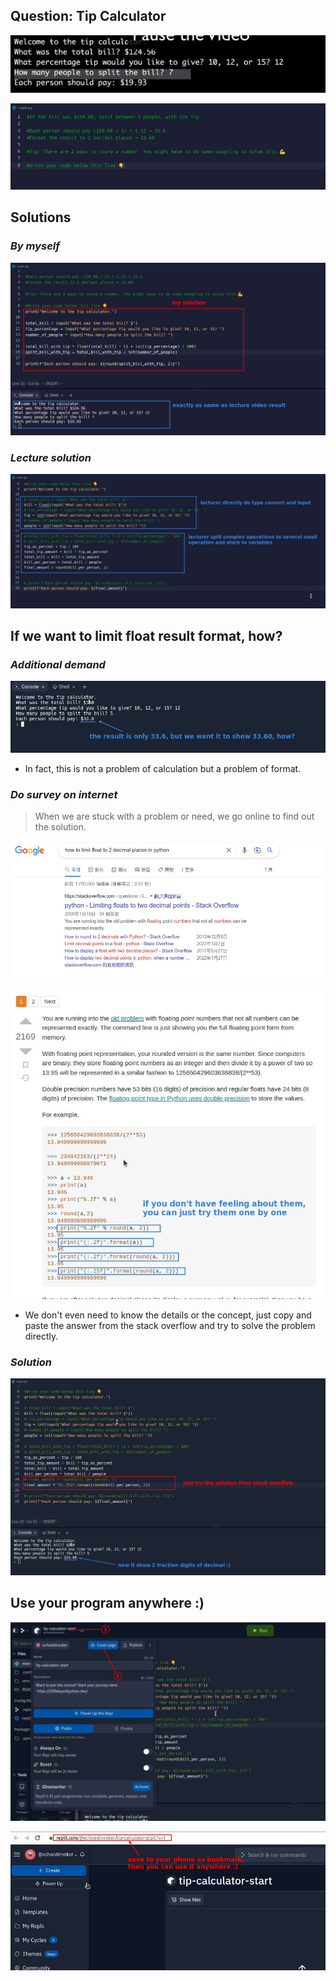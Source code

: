 ## **Question: Tip Calculator**

![Alt final result](pic/01.jpg)

![Alt hints of .replit](pic/02.jpg)

## **Solutions**

### _By myself_

![Alt my solution](pic/03.jpg)

### _Lecture solution_

![Alt lecture solution](pic/04.jpg)

## **If we want to limit float result format, how?**

### _Additional demand_

![alt](pic/05.jpg)

- In fact, this is not a problem of calculation but a problem of format.

### _Do survey on internet_

> When we are stuck with a problem or need, we go online to find out the solution.

![alt](pic/06.jpg)

![alt](pic/07.jpg)

- We don't even need to know the details or the concept, just copy and paste the answer from the stack overflow and try to solve the problem directly.

### _Solution_

![alt](pic/08.jpg)

## **Use your program anywhere :)**

![alt](pic/09.jpg)

![alt](pic/10.jpg)
